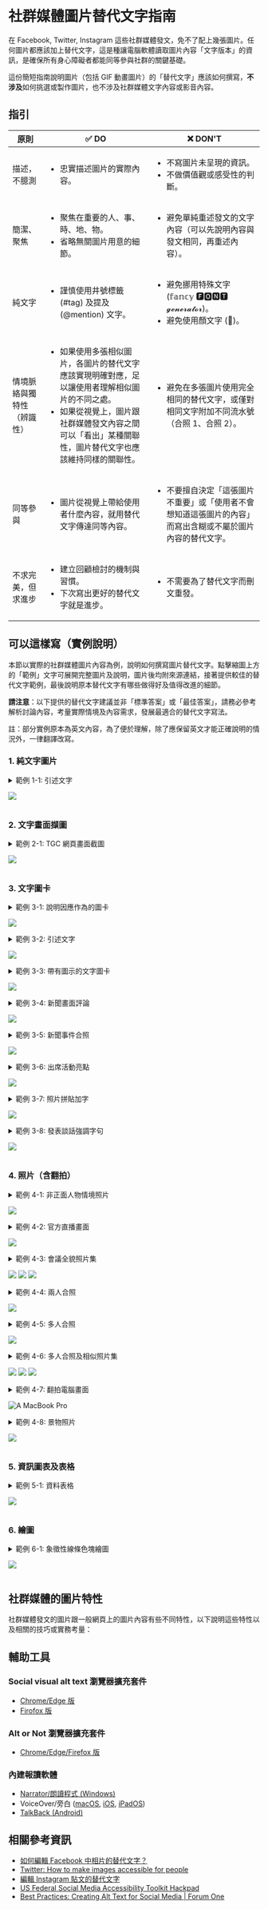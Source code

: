 # 社群媒體圖片替代文字指南

在 Facebook, Twitter, Instagram 這些社群媒體發文，免不了配上幾張圖片。任何圖片都應該加上替代文字，這是種讓電腦軟體讀取圖片內容「文字版本」的資訊，是確保所有身心障礙者都能同等參與社群的關鍵基礎。

這份簡短指南說明圖片（包括 GIF 動畫圖片）的「替代文字」應該如何撰寫，**不涉及**如何挑選或製作圖片，也不涉及社群媒體文字內容或影音內容。

## 指引

| 原則 | ✅ DO | ❌ DON'T |
|---|---|---|
| 描述，不臆測 | <ul><li>忠實描述圖片的實際內容。</li></ul> | <ul><li>不寫圖片未呈現的資訊。</li><li>不做價值觀或感受性的判斷。</li></ul> |
| 簡潔、聚焦 | <ul><li>聚焦在重要的人、事、時、地、物。</li><li>省略無關圖片用意的細節。</li></ul> | <ul><li>避免單純重述發文的文字內容（可以先說明內容與發文相同，再重述內容）。</li></ul> |
| 純文字 | <ul><li>謹慎使用井號標籤 (#tag) 及提及 (@mention) 文字。</li></ul> | <ul><li>避免挪用特殊文字 (𝕗𝕒𝕟𝕔𝕪 🅵🅾🅽🆃 𝓰𝓮𝓷𝓮𝓻𝓪𝓽𝓸𝓻)。</li><li>避免使用顏文字 (🙅)。</li></ul> |
| 情境脈絡與獨特性（辨識性） | <ul><li>如果使用多張相似圖片，各圖片的替代文字應該實現明確對應，足以讓使用者理解相似圖片的不同之處。</li><li>如果從視覺上，圖片跟社群媒體發文內容之間可以「看出」某種關聯性，圖片替代文字也應該維持同樣的關聯性。</li></ul> | <ul><li>避免在多張圖片使用完全相同的替代文字，或僅對相同文字附加不同流水號（合照 1、合照 2）。</li></ul> |
| 同等參與 | <ul><li>圖片從視覺上帶給使用者什麼內容，就用替代文字傳達同等內容。</li></ul> | <ul><li>不要擅自決定「這張圖片不重要」或「使用者不會想知道這張圖片的內容」而寫出含糊或不屬於圖片內容的替代文字。</li></ul> |
| 不求完美，但求進步 | <ul><li>建立回顧檢討的機制與習慣。</li><li>下次寫出更好的替代文字就是進步。</li></ul> | <ul><li>不需要為了替代文字而刪文重發。</li></ul> |

## 可以這樣寫（實例說明）

本節以實際的社群媒體圖片內容為例，說明如何撰寫圖片替代文字。點擊縮圖上方的「範例」文字可展開完整圖片及說明，圖片後均附來源連結，接著提供較佳的替代文字範例，最後說明原本替代文字有哪些做得好及值得改進的細節。

**請注意**：以下提供的替代文字建議並非「標準答案」或「最佳答案」，請務必參考解析討論內容，考量實際情境及內容需求，發展最適合的替代文字寫法。

註：部分實例原本為英文內容，為了便於理解，除了應保留英文才能正確說明的情況外，一律翻譯改寫。

### 1. 純文字圖片

<details>

<summary>範例 1-1: 引述文字

![](https://pbs.twimg.com/media/FxMpiy-agAILgih?format=jpg&name=thumb)

</summary>

![引述文字。標題： We should all get to decide what to do about AI. 內文： It is uncontroversial to state that technological progress should be directed towards the collective good. It is, however, difficult to determine what is actually good for the collective.](https://pbs.twimg.com/media/FxMpiy-agAILgih?format=jpg&name=small)
([來源](https://twitter.com/TAIWANmoda/status/1662991159965388800))

#### 替代文字範例

> 引述 Collective Intelligence Project 宣言。<br><br>標題：<br>We should all get to decide what to do about AI.<br><br>內文：<br>It is uncontroversial to state that technological progress should be directed towards the collective good. It is, however, difficult to determine what is actually good for the collective.

#### 解析討論

---

</details>

### 2. 文字畫面擷圖

<details>

<summary>範例 2-1: TGC 網頁畫面截圖

![](https://pbs.twimg.com/media/FwnVbp3acAES-8e?format=jpg&name=thumb)

</summary>

![TGC 網頁畫面截圖，顯示就業金卡的第 2 至 4 種資格條件](https://pbs.twimg.com/media/FwnVbp3acAES-8e?format=jpg&name=small)
([來源](https://twitter.com/audreyt/status/1660092613066883073))

#### 替代文字範例

> TGC 網頁畫面截圖，列出就業金卡的其他資格條件：<br><br>2. Previously or currently holding a position in a digital economy-related industry or field in another country or in Taiwan with a most recent monthly salary of at least NT$160,000.<br><br>3. The person has graduated with a doctorate from one of the top 500 universities listed in the most recent QS World University Rankings, Times Higher Education World University Rankings, or U.S. News & World Report Rankings.<br><br>4. Those with expertise in the products or services required in the digital economy-related industries or fields, have obtained a doctoral degree in related fields at a domestic or foreign university, and have either received domestic or foreign awards recognized by the Ministry of Digital Affairs, or have more than four years of work experience in related fields.

#### 解析討論

---

</details>

### 3. 文字圖卡

<details>

<summary>範例 3-1: 說明因應作為的圖卡

![](https://pbs.twimg.com/media/FvavhGtaMAQgOMw?format=jpg&name=thumb)

</summary>

![後續因應作為：全面要求好市多回收已售出仍於效期內之科克蘭冷凍梅果類產品，並暫停其輸入報驗。](https://pbs.twimg.com/media/FvavhGtaMAQgOMw?format=jpg&name=small)
([來源](https://twitter.com/MOHW_Taiwan/status/1654702919336476673))

#### 替代文字範例

> 後續因應作為：全面要求好市多回收已售出仍於效期內之科克蘭冷凍梅果類產品，並暫停其輸入報驗。（衛生福利部食品藥物管理署，2023 年 5 月 6 日）

#### 解析討論

---

</details>

<details>

<summary>範例 3-2: 引述文字

![](https://pbs.twimg.com/media/FxYEHa6aIAEHGLV?format=jpg&name=thumb)

</summary>

![引述 Audrey Tang 的文字](https://pbs.twimg.com/media/FxYEHa6aIAEHGLV?format=jpg&name=small)
([來源](https://twitter.com/audreyt/status/1663522664613564416))

#### 替代文字範例

> 引述文字：<br>Mitigating the risk of extinction from AI should be a global priority alongside other societal-scale risks such as pandemics and nuclear war.<br><br>署名：<br>Audrey Tang, Minister of Digital Affairs and Chair of the National Institute of Cyber Security<br><br>Audrey T. 手寫簽名

#### 解析討論

---

</details>

<details>

<summary>範例 3-3: 帶有圖示的文字圖卡

![](https://pbs.twimg.com/media/Fu7xxwVakAAovdJ?format=jpg&name=thumb)

</summary>

![衛生福利部邀請您響應國際不打小孩日](https://pbs.twimg.com/media/Fu7xxwVakAAovdJ?format=jpg&name=small)
([來源](https://twitter.com/MOHW_Taiwan/status/1652524011400859648))

#### 替代文字範例

> 圖文卡片：衛生福利部邀請您，響應國際不打小孩日<br><br>線條圖：大手握小手，旁邊是愛心<br><br>民眾詢問圖示，引述：「孩子總是搞毛我，我該怎麼辦？」

#### 解析討論

---

</details>

<details>

<summary>範例 3-4: 新聞畫面評論

![](https://pbs.twimg.com/media/Fxwhm_XacAABJhX?format=jpg&name=thumb)

</summary>

![蔡英文總統對 2023 年三月貴州地鐵站群眾聚集的新聞發表評論](https://pbs.twimg.com/media/Fxwhm_XacAABJhX?format=jpg&name=small)
([來源](https://twitter.com/iingwen/status/1665243970757365760))

#### 替代文字範例

> 2023 年三月份，群眾聚集在貴州的地鐵站的照片，底下引述蔡英文總統（署名推特帳號 @iingwen）表示：<br><br>Here in Taiwan we enjoy democracy, freedom, and many avenues to express ourselves politically and creatively. this nourishes Taiwan's culture and allows young people to grow and develop as individuals.<br>I look forward to the day that the outh in China will be able to sing and press themselves freely, with passion, not fear.<br><br>（天安門事件 34 週年紀念）

#### 解析討論

---

</details>

<details>

<summary>範例 3-5: 新聞事件合照

![](https://pbs.twimg.com/media/Fxm6RRzacAAhzpG?format=jpg&name=thumb)

</summary>

![蕭美琴、Ingrid Larson、鄧振中、Sarah Bianchi、Laura Rosenberger 簽署「台美 21 世紀貿易倡議」後合照](https://pbs.twimg.com/media/Fxm6RRzacAAhzpG?format=jpg&name=small)
([來源](https://twitter.com/iingwen/status/1664580640132706304))

#### 替代文字範例

> 駐美代表蕭美琴（左二）、美國在台協會執行理事 Ingrid Larson（右三）、行政院政務委員鄧振中（左一）、美國副貿易代表 Sarah Bianchi（右二）四人手持簽署完成的「台美 21 世紀貿易倡議」，及美國在台協會理事主席 Laura Rosenberger（右一）合照，背景文字寫著：<br><br>Signing of the first agreement under the Taiwan-US Initiative on 21st-Century Trade<br><br>照片底下文字：<br><br>The most comprehensive trade agreement between Taiwan and the US since 1979<br>and a mark of our progress toward singing trade agreements with major trading countries<br><br>署名推特帳號 @iingwen

#### 解析討論

---

</details>

<details>

<summary>範例 3-6: 出席活動亮點

![](https://pbs.twimg.com/media/Fw-94a6aUAESuUu?format=jpg&name=thumb)

</summary>

![蔡英文總統站在歐洲日晚宴講桌旁獨照及引述文字](https://pbs.twimg.com/media/Fw-94a6aUAESuUu?format=jpg&name=small)
([來源](https://twitter.com/iingwen/status/1661760190344216577))

#### 替代文字範例

> 蔡英文總統站在歐洲日晚宴講桌旁獨照，照片右側文字引述：<br><br>2022 trade between Taiwan and Europe: $92 billion<br><br>The EU now is Taiwan's largest source of foreign investment<br><br>署名推特帳號 @iingwen

#### 解析討論

---

</details>

<details>

<summary>範例 3-7: 照片拼貼加字

![](https://pbs.twimg.com/media/Fw9ivP5akAEeJKq?format=jpg&name=thumb)

</summary>

![台灣醫療志願服務團照片拼貼](https://pbs.twimg.com/media/Fw9ivP5akAEeJKq?format=jpg&name=small)
([來源](https://twitter.com/iingwen/status/1661657040828379139))

#### 替代文字範例

> 三張台灣醫療志願服務團的參與情況照片拼貼，分別標示 Surgery（上圖）、Clinical service（左下圖）、Health education（右下圖）。拼貼中央以烏克蘭國旗配色的藍、黃筆觸為底色，文字寫著：<br><br>Thank you, Mackay Memorial Hospital medical team for helping the Ukrainian people in their time of need<br><br>署名推特帳號 @iingwen

#### 解析討論

---

</details>

<details>

<summary>範例 3-8: 發表談話強調字句

![](https://pbs.twimg.com/media/FwPTbFSaEAEpRAq?format=jpg&name=thumb)

</summary>

![蔡英文總統在 2023 年哥本哈根民主高峰會獨照及發言內容引述](https://pbs.twimg.com/media/FwPTbFSaEAEpRAq?format=jpg&name=small)
([來源](https://twitter.com/iingwen/status/1658401568369299457))

#### 替代文字範例

> 蔡英文總統在 2023 年哥本哈根民主高峰會上的雙手十指交握半身獨照，親筆簽名 Ing-Wen Tsai，照片左側引述發言內容，強調：<br><br>... the Taiwanese commitment to democracy has never been stronger. ... By standing and working together, we can only make each other stronger.<br><br>完整引述文字：<br><br>Our democracies were all built on the sacrifices of those who fought against authoritarianism. All of us walked a long path to realize the liberty and freedom we enjoy today. And we understand how precious and sometimes fragile democracy can be. We also know how important it is for all of us to stand together.<br><br>I want te reiterate that through it all, the Taiwanese commitment to democracy has never been stronger. The pople of Taiwan know that democracy is the only lasting path and the only game in town. By standing and working together, we can only make each other stronger.<br><br>署名推特帳號 @iingwen

#### 解析討論

---

</details>

### 4. 照片（含翻拍）

<details>

<summary>範例 4-1: 非正面人物情境照片

![](https://pbs.twimg.com/media/Fwoe13kaUAA3yEJ?format=jpg&name=thumb)

</summary>

![外交部長呉釗燮帶領搜救隊](https://pbs.twimg.com/media/Fwoe13kaUAA3yEJ?format=jpg&name=small)
([來源](https://twitter.com/tekmankara/status/1660185793472913410))

#### 替代文字範例

> 外交部長呉釗燮身穿「中央災害應變中心」背心，背對鏡頭，面向搜救隊，全員在機場大廳列隊稍習。

#### 解析討論

---

</details>

<details>

<summary>範例 4-2: 官方直播畫面

![](https://pbs.twimg.com/media/FwzSbt_aMAADypZ?format=jpg&name=thumb)

</summary>

![史瓦帝尼衛生部長 Lizzy Nkosi 在第 76 屆世界衛生大會發言畫面](https://pbs.twimg.com/media/FwzSbt_aMAADypZ?format=jpg&name=small)
([來源](https://twitter.com/TW_Eswatini/status/1660944115704680448))

#### 替代文字範例

> 第 76 屆世界衛生大會官方畫面，史瓦帝尼衛生部長 Lizzy Nkosi 在會中發言，畫面左上方標記大會主題「WHO at 75: Health for All」圖示，右上角時戳顯示 01:18。

#### 解析討論

---

</details>

<details>

<summary>範例 4-3: 會議全貌照片集

![](https://pbs.twimg.com/media/Fxiztu6akAAK3CS?format=jpg&name=thumb)
![](https://pbs.twimg.com/media/Fxi3LfiaYAQ-qo0?format=jpg&name=thumb)
![](https://pbs.twimg.com/media/Fxi3WNaakAIX9p1?format=jpg&name=thumb)

</summary>

![數位發展部長唐鳳（中）、國家資通安全研究院院長何全德（左）、立陶宛駐台貿易代表處代表 Paulius Lukauskas（右）坐在數位發展部會議室內一起鼓掌。](https://pbs.twimg.com/media/Fxiztu6akAAK3CS?format=jpg&name=small)
![現場與會者及線上與會者一起參與會議的全貌](https://pbs.twimg.com/media/Fxi3LfiaYAQ-qo0?format=jpg&name=small)
![會議線上與會者畫面翻拍](https://pbs.twimg.com/media/Fxi3WNaakAIX9p1?format=jpg&name=small)
([來源](https://twitter.com/TAIWANmoda/status/1664282392981536772))

#### 替代文字範例

> 數位發展部長唐鳳（中）、國家資通安全研究院院長何全德（左）、立陶宛駐台貿易代表處代表 Paulius Lukauskas（右）坐在數位發展部會議室內一起鼓掌。

> 會議全貌，現場與會者包括數位發展部長及人員、國家資通安全研究院院長及人員、立陶宛駐台貿易代表處代表，牆上大型螢幕顯示遠端線上與會人員。

> 會議線上與會者畫面翻拍，包括數位發展部長、國家資通安全研究院院長、立陶宛駐台貿易代表處代表等人（左上）、立陶宛經濟及創新部及創新署人員（右上）、立陶宛「教師領導科技」人員代表（下）。

#### 解析討論

---

</details>

<details>

<summary>範例 4-4: 兩人合照

![](https://pbs.twimg.com/media/Fxxk6DyakAAdvba?format=jpg&name=thumb)

</summary>

![數位發展部長唐鳳（右）及吐瓦魯國司法、通訊暨外交部長 Simon Robert Kofe](https://pbs.twimg.com/media/Fxxk6DyakAAdvba?format=jpg&name=small)
([來源](https://twitter.com/TAIWANmoda/status/1665329233772810242))

#### 替代文字範例

> 數位發展部長唐鳳（右）手持吐瓦魯傳統手風扇，與吐瓦魯國司法、通訊暨外交部長 Simon Robert Kofe 在會議室內站立合照。

#### 解析討論

---

</details>

<details>

<summary>範例 4-5: 多人合照

![](https://pbs.twimg.com/media/FyG5kBDaIAMltQM?format=jpg&name=thumb)

</summary>

![數位發展部長唐鳳（中）、帛琉財政部長 Kaleb Udui Jr.（右三）及多位帛琉政府官員代表合照](https://pbs.twimg.com/media/FyG5kBDaIAMltQM?format=jpg&name=small)
([來源](https://twitter.com/TAIWANmoda/status/1666818298649133056))

#### 替代文字範例

> 數位發展部長唐鳳（中）、帛琉財政部長 Kaleb Udui Jr.（右三）及另外五位帛琉政府官員代表，共同站在數位發展部辦公室櫃檯前合照。

#### 解析討論

---

</details>

<details>

<summary>範例 4-6: 多人合照及相似照片集

![](https://pbs.twimg.com/media/FxXY6CIWYAARCvb?format=jpg&name=thumb)
![](https://pbs.twimg.com/media/FxXY6CKXgAIBCpf?format=jpg&name=thumb)
![](https://pbs.twimg.com/media/FxXY9JyWcAI4gKV?format=jpg&name=thumb)

</summary>

![衛生福利部長薛瑞元（左）向蔡英文總統（右）展示一幅約一公尺見方的照片拼貼](https://pbs.twimg.com/media/FxXY6CIWYAARCvb?format=jpg&name=small)
![蔡英文總統、衛生福利部長薛瑞元與世衛行動團成員在活動照片拼貼前合照](https://pbs.twimg.com/media/FxXY6CKXgAIBCpf?format=jpg&name=small)
![蔡英文總統（右）、衛生福利部長薛瑞元（左）分別站在世衛行動團照片拼貼兩側合照](https://pbs.twimg.com/media/FxXY9JyWcAI4gKV?format=jpg&name=small)
([來源](https://twitter.com/Taiwan_in_UK/status/1663475263605227522))

#### 替代文字範例

> 衛生福利部長薛瑞元（左）向蔡英文總統（右）展示一幅約一公尺見方的照片拼貼，由世衛行動團在日內瓦的活動照片組成，拼貼中央部分是 WHA76 及 Health for All, Taiwan can help 文字與圖示。

> 蔡英文總統、衛生福利部長薛瑞元與世衛行動團成員在活動照片拼貼前合照。

> 蔡英文總統（右）、衛生福利部長薛瑞元（左）分別站在世衛行動團照片拼貼兩側合照。

#### 解析討論

---

</details>

<details>

<summary>範例 4-7: 翻拍電腦畫面

![A MacBook Pro](https://pbs.twimg.com/media/FyToHvxakAEPm3h?format=jpg&name=thumb)

</summary>

![MacBook Pro 筆記型電腦執行文字介面 llama.cpp（附帶 ggml_metal 支援）的畫面](https://pbs.twimg.com/media/FyToHvxakAEPm3h?format=jpg&name=small)
([來源](https://twitter.com/audreyt/status/1667716953736347648))

#### 替代文字範例

> 飛機座艙裡的一台 MacBook Pro 筆記型電腦執行文字介面 llama.cpp（附帶 ggml_metal 支援）的畫面，底色為黑色，程式狀態資訊為白色文字，輸出訊息為黃色文字，正在輸入的是綠色文字。畫面呈現輸出訊息文字為：<br><br>Text transcript of a never ending dialog, where Audrey Tang interacts with an AI named OpenLLaMa.<br>OpenLLaMa is helpful, friendly, having been trained on everything posted at digitalminister.tw and never fails to answer Audrey Tang's requests immediately and with details and precision.<br>There are no annotations like (30 seconds passed...) or (internal monologue), just what Audrey Tang and OpenLLaMa say aloud to each other.<br>The dialog lasts for years, the entirety of it is shared below. It's 10000 pages long.<br>The transcript only includes text, it does not include markup like HTML and Markdown.<br><br>Audrey Tang: What year and month is it?<br>OpenLLaMa: We are in 2023-06.<br>Audrey Tang: What time is it?<br>OpenLLaMa: It is 09:44.<br>Audrey Tang:<br><br>接著正在輸入的文字：<br><br>Please write a compassionate, kind and sincere reply on my behalf, to the following invitation<br><br>游標停在最末端。

#### 解析討論



---

</details>

<details>

<summary>範例 4-8: 景物照片

![](https://pbs.twimg.com/media/FyZ0oAPaYAEpewH?format=jpg&name=thumb)

</summary>

![總統府客房內裝](https://pbs.twimg.com/media/FyZ0oAPaYAEpewH?format=jpg&name=small)
([來源](https://twitter.com/iingwen/status/1668149201174429697))

#### 替代文字範例

> 寬敞明亮的房間，舖設木紋地板以及一系列木質家具：沙發椅框、茶几、窗框、窗前長桌及高椅，搭配白色的牆面、雙人床寢具、電視櫃，襯上灰色的沙發椅墊及穿鞋椅墊，嵌入天花板的照明及壁上掛燈都是溫暖色溫，窗外花木與房間內的大小盆栽彼此呼應。

#### 解析討論

這則推文在宣傳「來去總統府住一晚」活動，因此照片呈現的客房樣貌是重要的資訊，需要描述比「雙人房」更多細節，包括整個房間的主要配色（木質、白色、灰色、溫暖色溫照明）、主要家具及空間感（嵌入式照明、窗外、大小盆栽）。當然，不必把這段替代文字寫成家具型錄。

---

</details>

### 5. 資訊圖表及表格

<details>

<summary>範例 5-1: 資料表格

![](https://pbs.twimg.com/media/FyMq-JnXgAAcQ6q?format=jpg&name=thumb)

</summary>

![Dos and don'ts for accessible social media 表格](https://pbs.twimg.com/media/FyMq-JnXgAAcQ6q?format=jpg&name=small)
([來源](https://twitter.com/merylkevans/status/1667223537419952134))

#### 替代文字範例

> Dos and don'ts for accessible social media 表格，左欄列出社交媒體內容該做到哪些事才能無障礙，右欄列出不該做哪些事。

#### 解析討論

這則推文的文字內容已經說明圖片中的表格可在連結的網頁中取得，因此不必在替代文字中逐項描述。資料表格或圖表的替代文字，最重要的資訊是表格或圖表的標題，本例替代文字也可以只寫：

> Dos and don'ts for accessible social media 表格

如範例額外說明表格的結構（左欄列出……右欄列出……）有助於傳達，但完全非必要。

---

</details>

### 6. 繪圖

<details>

<summary>範例 6-1: 象徵性線條色塊繪圖

![](https://pbs.twimg.com/media/FwaA4RpaUAIcOQI?format=jpg&name=thumb)

</summary>

![](https://pbs.twimg.com/media/FwaA4RpaUAIcOQI?format=jpg&name=small)
([來源](https://twitter.com/TAIWANmoda/status/1659158220039127040))

#### 替代文字範例

> 電路、機械、源碼、行動智慧裝置、3D、雲端等領域的簡單色塊象徵。

#### 解析討論

這則推文附的圖片實際上純粹只有裝飾效果，對於內容沒有任何貢獻，因此也可以不寫任何替代文字（推特還沒有「標記為裝飾性圖片」的功能）。

為了倡議同等參與的機會，如上例用很簡短的方式描述圖片的風格與內容，仍然是較佳的實作方式。因為圖片只有裝飾作用，只需要粗略地描述即可，不必糾結於圖片細節。

---

</details>

## 社群媒體的圖片特性

社群媒體發文的圖片跟一般網頁上的圖片內容有些不同特性，以下說明這些特性以及相關的技巧或實務考量：

## 輔助工具

### Social visual alt text 瀏覽器擴充套件
- [Chrome/Edge 版](https://chrome.google.com/webstore/detail/social-visual-alt-text/bkpbmomfemcjdeekdffmbohifpndodmi)
- [Firofox 版](https://addons.mozilla.org/zh-TW/firefox/addon/social-visual-alt-text/)

### Alt or Not 瀏覽器擴充套件

- [Chrome/Edge/Firefox 版](https://www.abitofaccess.com/alt-or-not)

### 內建報讀軟體

- [Narrator/朗讀程式 (Windows)](https://support.microsoft.com/zh-tw/windows/e4397a0d-ef4f-b386-d8ae-c172f109bdb1)
- VoiceOver/旁白 ([macOS](https://support.apple.com/zh-tw/guide/voiceover/welcome/mac), [iOS](https://support.apple.com/zh-tw/guide/iphone/iph3e2e415f/ios), [iPadOS](https://support.apple.com/zh-tw/guide/ipad/ipad9a246898/ipados))
- [TalkBack (Android)](https://support.google.com/accessibility/android/answer/6007100)

## 相關參考資訊

- [如何編輯 Facebook 中相片的替代文字？](https://www.facebook.com/help/214124458607871)
- [Twitter: How to make images accessible for people](https://help.twitter.com/en/using-twitter/picture-descriptions)
- [編輯 Instagram 貼文的替代文字](https://help.instagram.com/503708446705527)
- [US Federal Social Media Accessibility Toolkit Hackpad](https://digital.gov/resources/federal-social-media-accessibility-toolkit-hackpad/)
- [Best Practices: Creating Alt Text for Social Media | Forum One](https://www.forumone.com/insights/blog/best-practices-creating-alt-text-for-social-media/)
